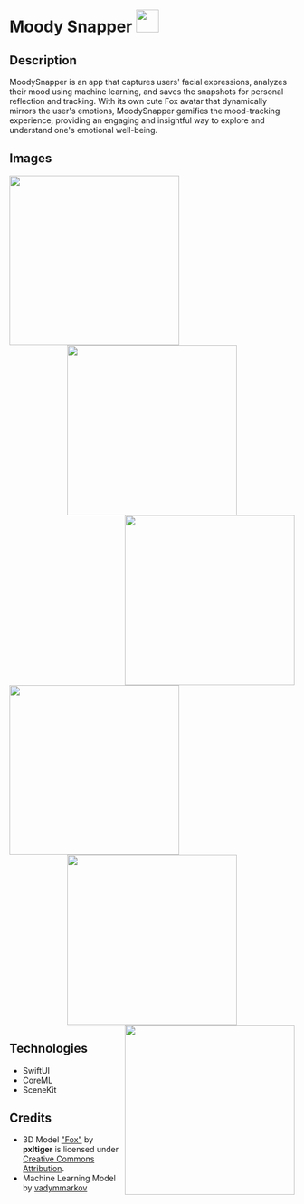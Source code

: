 # Moody Snapper <img src="https://raw.githubusercontent.com/Dzulfikar-git/moody-snapper/main/Resources/Logo/MoodySnapperLogo.jpeg" width="40">

## Description
MoodySnapper is an app that captures users' facial expressions, analyzes their mood using machine learning, and saves the snapshots for personal reflection and tracking. With its own cute Fox avatar that dynamically mirrors the user's emotions, MoodySnapper gamifies the mood-tracking experience, providing an engaging and insightful way to explore and understand one's emotional well-being.

## Images
<!-- ![Screenshot of the main screen](/Resources/Views/1.%20Main%20View.jpg) ![Screenshot of the photo picker screen](/Resources/Views/2.%20Photo%20Picker%20View.jpg)    -->

<p align="center">
      <img src="https://raw.githubusercontent.com/Dzulfikar-git/moody-snapper/main/Resources/Views/1.%20Main%20View.jpg" align="left" width="300">
      <img src="https://raw.githubusercontent.com/Dzulfikar-git/moody-snapper/main/Resources/Views/2.%20Photo%20Picker%20View.jpg" width="300">
      <img src="https://raw.githubusercontent.com/Dzulfikar-git/moody-snapper/main/Resources/Views/3.%20Analyzed%20Image.jpg" width="300"  align="right">
</p>

<p align="center">
      <img src="https://raw.githubusercontent.com/Dzulfikar-git/moody-snapper/main/Resources/Views/4.%20Change%20Mood%20View.jpg" align="left" width="300">
      <img src="https://raw.githubusercontent.com/Dzulfikar-git/moody-snapper/main/Resources/Views/5.%20Save%20Moment%20View.jpg" width="300">
      <img src="https://raw.githubusercontent.com/Dzulfikar-git/moody-snapper/main/Resources/Views/6.%20Finish%20Save%20Moment.jpg" width="300"  align="right">
</p>

## Technologies
- SwiftUI
- CoreML
- SceneKit

## Credits
- 3D Model ["Fox"](https://skfb.ly/6zM7I) by **pxltiger** is licensed under [Creative Commons Attribution](http://creativecommons.org/licenses/by/4.0/).
- Machine Learning Model by [vadymmarkov](https://github.com/cocoa-ai/FacesVisionDemo)